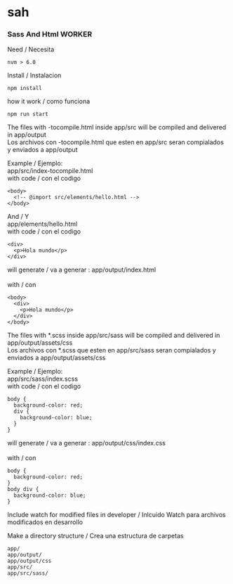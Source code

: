 # sah
### Sass And Html WORKER

Need / Necesita

```
nvm > 6.0
```

Install / Instalacion

```
npm install
```

how it work / como funciona
```
npm run start
```

The files with -tocompile.html inside app/src will be compiled and delivered in app/output
<br />Los archivos con -tocompile.html que esten en app/src seran compialados y enviados a app/output

Example / Ejemplo:
<br/>app/src/index-tocompile.html
<br/>with code / con el codigo
```
<body>
  <!-- @import src/elements/hello.html -->
</body>
```
And / Y
<br/>app/elements/hello.html
<br/>with code / con el codigo
```
<div>
  <p>Hola mundo</p>
</div>
```

will generate / va a generar : app/output/index.html  
<br /> with / con
```
<body>
  <div>
    <p>Hola mundo</p>
  </div>
</body>
```


The files with *.scss inside app/src/sass will be compiled and delivered in app/output/assets/css
<br />Los archivos con *.scss que esten en app/src/sass seran compialados y enviados a app/output/assets/css

Example / Ejemplo:
<br/>app/src/sass/index.scss
<br/>with code / con el codigo
```
body {
  background-color: red;
  div {
    background-color: blue;
  }
}
```

will generate / va a generar : app/output/css/index.css  
<br /> with / con
```
body {
  background-color: red;  
}
body div {
  background-color: blue;
}
```

Include watch for modified files in developer / Inlcuido Watch para archivos modificados en desarrollo


Make a directory structure / Crea una estructura de carpetas

```
app/
app/output/
app/output/css
app/src/
app/src/sass/
```

